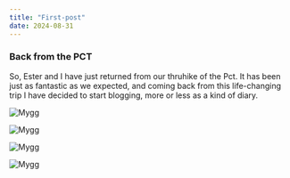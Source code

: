 ```yaml
---
title: "First-post"
date: 2024-08-31
---
```


### Back from the PCT

So, Ester and I have just returned from our thruhike of the Pct. It has been just as fantastic as we expected, and coming back from this life-changing trip I have decided to start blogging, more or less as a kind of diary.

![Mygg](./blog/docs/assets/images/Estermygg.jpg)

![Mygg](blog/docs/assets/images/Estermygg.jpg)

![Mygg](../blog/docs/assets/images/Estermygg.jpg)

![Mygg](https://raketjan.github.io/blog/docs/assets/images/Estermygg.jpg)


